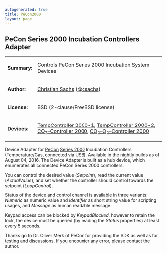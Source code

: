 ```yaml
---
autogenerated: true
title: PeCon2000
layout: page
---
```


## PeCon Series 2000 Incubation Controllers Adapter

<table>
<tr>
<td markdown="1">

**Summary:**

</td>
<td markdown="1">

Controls PeCon Series 2000 Incubation System Devices

</td>
</tr>
<tr>
<td markdown="1">

**Author:**

</td>
<td markdown="1">

[Christian Sachs](User:Csachs "wikilink")
([@csachs](https://github.com/csachs))

</td>
</tr>
<tr>
<td markdown="1">

**License:**

</td>
<td markdown="1">

BSD (2-clause/FreeBSD license)

</td>
</tr>
<tr>
<td markdown="1">

**Devices:**

</td>
<td markdown="1">

[TempController 2000-1](http://www.pecon.biz/?page_id=2501),
[TempController 2000-2](http://www.pecon.biz/?page_id=2499),
[CO<sub>2</sub>–Controller 2000](http://www.pecon.biz/?page_id=4146),
[CO<sub>2</sub>–O<sub>2</sub>–Controller 2000](http://www.pecon.biz/?page_id=4124)

</td>
</tr>
</table>

Device Adapter for [PeCon](http://www.pecon.biz/) [Series
2000](http://www.pecon.biz/?page_id=126) Incubation Controllers
(Temperature/Gas, connected via USB). Available in the nightly builds as
of August 04, 2016. The Device Adapter is built as a hub device, which
enumerates all connected PeCon Series 2000 controllers.

You can control the desired value (*Setpoint*), read the current value
(*ActualValue*), and set whether the controller should control towards
the setpoint (*LoopControl*).

Status of the device and control channel is available in three variants:
*Numeric* as numeric value and *Identifier* as short string value for
scripting usages, and *Message* as human readable message.

Keypad access can be blocked by *KeypadBlocked*, however to retain the
lock, the device must be queried (by reading the *Status* properties) at
least every 5 seconds.

Thanks go to Dr. Oliver Merk of PeCon for providing the SDK as well as
for testing and discussions. If you encounter any error, please contact
the author.

